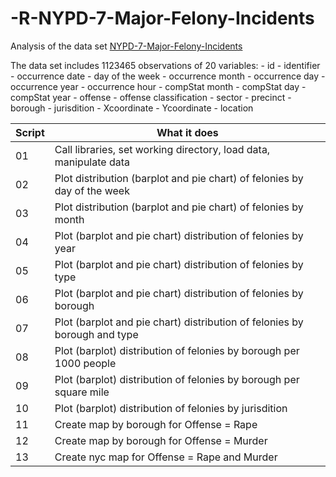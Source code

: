 # -R-NYPD-7-Major-Felony-Incidents

Analysis of the data set [NYPD-7-Major-Felony-Incidents](https://data.cityofnewyork.us/Public-Safety/NYPD-7-Major-Felony-Incidents/hyij-8hr7)

The data set includes 1123465 observations of 20 variables:
	- id
	- identifier
	- occurrence date
	- day of the week
	- occurrence month
	- occurrence day
	- occurrence year
	- occurrence hour
	- compStat month
	- compStat day
	- compStat year
	- offense
	- offense classification
	- sector
	- precinct
	- borough
	- jurisdition
	- Xcoordinate
	- Ycoordinate
	- location

	
| Script | What it does |
|--------|--------------|
| 01 | Call libraries, set working directory, load data, manipulate data |
| 02 | Plot distribution (barplot and pie chart) of felonies by day of the week |
| 03 | Plot distribution (barplot and pie chart) of felonies by month |
| 04 | Plot (barplot and pie chart) distribution of felonies by year |
| 05 | Plot (barplot and pie chart) distribution of felonies by type |
| 06 | Plot (barplot and pie chart) distribution of felonies by borough |
| 07 | Plot (barplot and pie chart) distribution of felonies by borough and type |
| 08 | Plot (barplot) distribution of felonies by borough per 1000 people |
| 09 | Plot (barplot) distribution of felonies by borough per square mile |
| 10 | Plot (barplot) distribution of felonies by jurisdition |
| 11 | Create map by borough for Offense = Rape |
| 12 | Create map by borough for Offense = Murder |
| 13 | Create nyc map for Offense = Rape and Murder |
